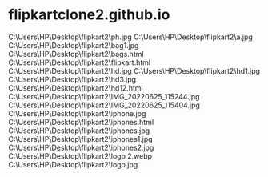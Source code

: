# flipkartclone2.github.io
C:\Users\HP\Desktop\flipkart2\ph.jpg
C:\Users\HP\Desktop\flipkart2\a.jpg
C:\Users\HP\Desktop\flipkart2\bag1.jpg
C:\Users\HP\Desktop\flipkart2\bags.html
C:\Users\HP\Desktop\flipkart2\flipkart.html
C:\Users\HP\Desktop\flipkart2\hd.jpg
C:\Users\HP\Desktop\flipkart2\hd1.jpg
C:\Users\HP\Desktop\flipkart2\hd3.jpg
C:\Users\HP\Desktop\flipkart2\hd12.html
C:\Users\HP\Desktop\flipkart2\IMG_20220625_115244.jpg
C:\Users\HP\Desktop\flipkart2\IMG_20220625_115404.jpg
C:\Users\HP\Desktop\flipkart2\iphone.jpg
C:\Users\HP\Desktop\flipkart2\iphones.html
C:\Users\HP\Desktop\flipkart2\iphones.jpg
C:\Users\HP\Desktop\flipkart2\iphones1.jpg
C:\Users\HP\Desktop\flipkart2\iphones2.jpg
C:\Users\HP\Desktop\flipkart2\logo 2.webp
C:\Users\HP\Desktop\flipkart2\logo.jpg
